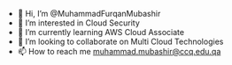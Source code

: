 - 👋 Hi, I’m @MuhammadFurqanMubashir
- 👀 I’m interested in Cloud Security 
- 🌱 I’m currently learning AWS Cloud Associate 
- 💞️ I’m looking to collaborate on Multi Cloud Technologies
- 📫 How to reach me muhammad.mubashir@ccq.edu.qa

<!---
MuhammadFurqanMubashir/MuhammadFurqanMubashir is a ✨ special ✨ repository because its `README.md` (this file) appears on your GitHub profile.
You can click the Preview link to take a look at your changes.
--->
